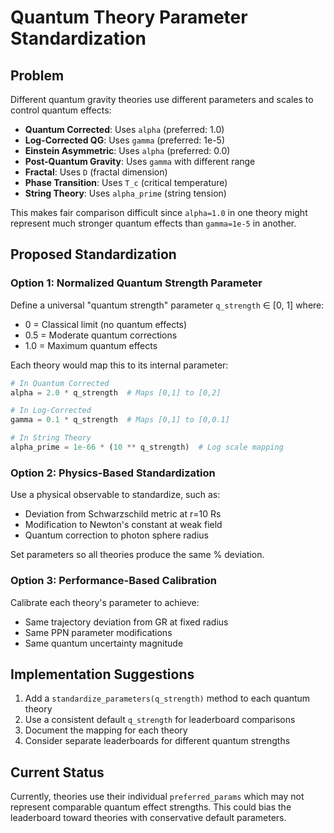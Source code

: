 # Quantum Theory Parameter Standardization

## Problem

Different quantum gravity theories use different parameters and scales to control quantum effects:

- **Quantum Corrected**: Uses `alpha` (preferred: 1.0)
- **Log-Corrected QG**: Uses `gamma` (preferred: 1e-5)  
- **Einstein Asymmetric**: Uses `alpha` (preferred: 0.0)
- **Post-Quantum Gravity**: Uses `gamma` with different range
- **Fractal**: Uses `D` (fractal dimension)
- **Phase Transition**: Uses `T_c` (critical temperature)
- **String Theory**: Uses `alpha_prime` (string tension)

This makes fair comparison difficult since `alpha=1.0` in one theory might represent much stronger quantum effects than `gamma=1e-5` in another.

## Proposed Standardization

### Option 1: Normalized Quantum Strength Parameter

Define a universal "quantum strength" parameter `q_strength` ∈ [0, 1] where:
- 0 = Classical limit (no quantum effects)
- 0.5 = Moderate quantum corrections
- 1.0 = Maximum quantum effects

Each theory would map this to its internal parameter:
```python
# In Quantum Corrected
alpha = 2.0 * q_strength  # Maps [0,1] to [0,2]

# In Log-Corrected  
gamma = 0.1 * q_strength  # Maps [0,1] to [0,0.1]

# In String Theory
alpha_prime = 1e-66 * (10 ** q_strength)  # Log scale mapping
```

### Option 2: Physics-Based Standardization

Use a physical observable to standardize, such as:
- Deviation from Schwarzschild metric at r=10 Rs
- Modification to Newton's constant at weak field
- Quantum correction to photon sphere radius

Set parameters so all theories produce the same % deviation.

### Option 3: Performance-Based Calibration

Calibrate each theory's parameter to achieve:
- Same trajectory deviation from GR at fixed radius
- Same PPN parameter modifications
- Same quantum uncertainty magnitude

## Implementation Suggestions

1. Add a `standardize_parameters(q_strength)` method to each quantum theory
2. Use a consistent default `q_strength` for leaderboard comparisons
3. Document the mapping for each theory
4. Consider separate leaderboards for different quantum strengths

## Current Status

Currently, theories use their individual `preferred_params` which may not represent comparable quantum effect strengths. This could bias the leaderboard toward theories with conservative default parameters. 